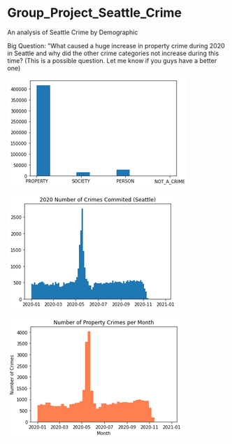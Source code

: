 # Group_Project_Seattle_Crime
An analysis of Seattle Crime by Demographic

Big Question: "What caused a huge increase in property crime during 2020 in Seattle and why did the other crime categories not increase during this time?
(This is a possible question. Let me know if you guys have a better one)


![Breakdown of Types of Crime (Seattle)](https://github.com/levicollins9/Group_Project_Seattle_Crime/blob/main/Breakdown%20of%20Different%20Crimes.png?raw=true)


![Crime in Seattle 2020](https://github.com/levicollins9/Group_Project_Seattle_Crime/blob/main/All%20Crime%202020%20(Date).png?raw=true) 

![Crime in Seattle](https://github.com/levicollins9/Group_Project_Seattle_Crime/blob/main/Property%20Crime%202020%20(Date).png?raw=true)

